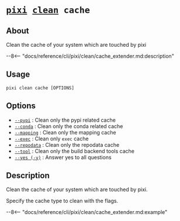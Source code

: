 <!--- This file is autogenerated. Do not edit manually! -->
# <code>[pixi](../../pixi.md) [clean](../clean.md) cache</code>

## About
Clean the cache of your system which are touched by pixi

--8<-- "docs/reference/cli/pixi/clean/cache_extender.md:description"

## Usage
```
pixi clean cache [OPTIONS]
```

## Options
- <a id="arg---pypi" href="#arg---pypi">`--pypi`</a>
:  Clean only the pypi related cache
- <a id="arg---conda" href="#arg---conda">`--conda`</a>
:  Clean only the conda related cache
- <a id="arg---mapping" href="#arg---mapping">`--mapping`</a>
:  Clean only the mapping cache
- <a id="arg---exec" href="#arg---exec">`--exec`</a>
:  Clean only `exec` cache
- <a id="arg---repodata" href="#arg---repodata">`--repodata`</a>
:  Clean only the repodata cache
- <a id="arg---tool" href="#arg---tool">`--tool`</a>
:  Clean only the build backend tools cache
- <a id="arg---yes" href="#arg---yes">`--yes (-y)`</a>
:  Answer yes to all questions

## Description
Clean the cache of your system which are touched by pixi.

Specify the cache type to clean with the flags.


--8<-- "docs/reference/cli/pixi/clean/cache_extender.md:example"
